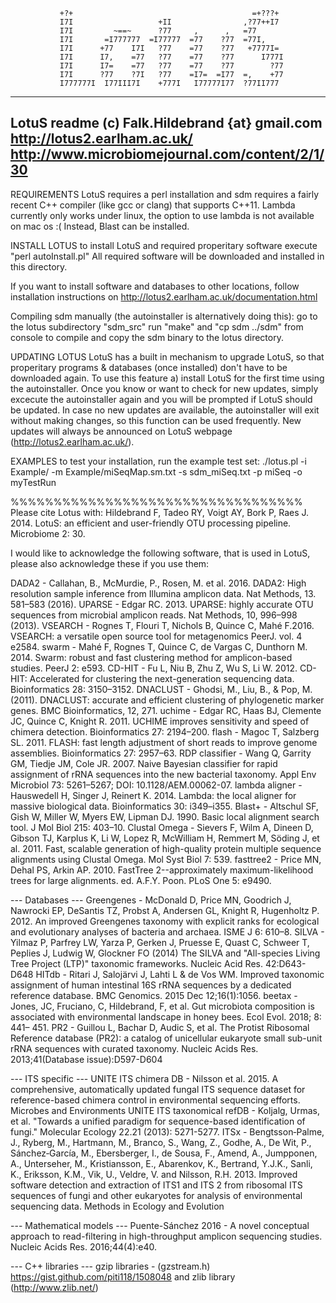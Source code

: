                +?+                                        =+???+                
               I7I                   +II                ,?77++I7                
               I7I         ~==~      ?77     ,      ,   =77                     
               I7I       =I777777  =I77777  =77    ?77  =77I,                   
               I7I      +77    I7I   ?77    =77    ?77   +7777I=                
               I7I      I7,    =77   ?77    =77    ?77      I777I               
               I7I      I7=    =77   ?77    =77    ?77        ?77               
               I7I      ?77    ?7I   ?77    =I7=  =I77  =,    +77               
               I777777I  I77III7I    +777I   I77777I77  ?77II777                

----------------------------------
LotuS readme
(c) Falk.Hildebrand {at} gmail.com
http://lotus2.earlham.ac.uk/
http://www.microbiomejournal.com/content/2/1/30
----------------------------------
REQUIREMENTS
LotuS requires a perl installation and sdm requires a fairly recent C++ compiler (like gcc or clang) that supports C++11.
Lambda currently only works under linux, the option to use lambda is not available on mac os :( Instead, Blast can be installed.

INSTALL LOTUS
to install LotuS and required properitary software execute
"perl autoInstall.pl"
All required software will be downloaded and installed in this directory.

If you want to install software and databases to other locations, follow installation instructions on http://lotus2.earlham.ac.uk/documentation.html

Compiling sdm manually (the autoinstaller is alternatively doing this):
go to the lotus subdirectory "sdm_src"
run "make" and "cp sdm ../sdm" from console to compile and copy the sdm binary to the lotus directory.

UPDATING LOTUS
LotuS has a built in mechanism to upgrade LotuS, so that properitary programs & databases (once installed) don't have to be downloaded again. To use this feature a) install LotuS for the first time using the autoinstaller. 
Once you know or want to check for new updates, simply excecute the autoinstaller again and you will be prompted if LotuS should be updated. In case no new updates are available, the autoinstaller will exit without making changes, so this function can be used frequently. New updates will always be announced on LotuS webpage (http://lotus2.earlham.ac.uk/).

EXAMPLES
to test your installation, run the example test set:
./lotus.pl -i Example/ -m Example/miSeqMap.sm.txt -s sdm_miSeq.txt -p miSeq -o myTestRun

%%%%%%%%%%%%%%%%%%%%%%%%%%%%%%%%%%
Please cite Lotus with: 
Hildebrand F, Tadeo RY, Voigt AY, Bork P, Raes J. 2014. LotuS: an efficient and user-friendly OTU processing pipeline. Microbiome 2: 30. 


I would like to acknowledge the following software, that is used in LotuS, please also acknowledge these if you use them:

DADA2 - Callahan, B., McMurdie, P., Rosen, M. et al. 2016. DADA2: High resolution sample inference from Illumina amplicon data. Nat Methods, 13. 581–583 (2016).
UPARSE - Edgar RC. 2013. UPARSE: highly accurate OTU sequences from microbial amplicon reads. Nat Methods, 10, 996–998 (2013).
VSEARCH - Rognes T, Flouri T, Nichols B, Quince C, Mahé F.2016. VSEARCH: a versatile open source tool for metagenomics PeerJ. vol. 4 e2584.
swarm - Mahé F, Rognes T, Quince C, de Vargas C, Dunthorn M. 2014. Swarm: robust and fast clustering method for amplicon-based studies. PeerJ 2: e593.
CD-HIT - Fu L, Niu B, Zhu Z, Wu S, Li W. 2012. CD-HIT: Accelerated for clustering the next-generation sequencing data. Bioinformatics 28: 3150–3152.
DNACLUST - Ghodsi, M., Liu, B., & Pop, M. (2011). DNACLUST: accurate and efficient clustering of phylogenetic marker genes. BMC Bioinformatics, 12, 271.
uchime - Edgar RC, Haas BJ, Clemente JC, Quince C, Knight R. 2011. UCHIME improves sensitivity and speed of chimera detection. Bioinformatics 27: 2194–200.
flash - Magoc T, Salzberg SL. 2011. FLASH: fast length adjustment of short reads to improve genome assemblies. Bioinformatics 27: 2957–63.
RDP classifier - Wang Q, Garrity GM, Tiedje JM, Cole JR. 2007. Naive Bayesian classifier for rapid assignment of rRNA sequences into the new bacterial taxonomy. Appl Env Microbiol 73: 5261–5267; DOI: 10.1128/AEM.00062-07.
lambda aligner - Hauswedell H, Singer J, Reinert K. 2014. Lambda: the local aligner for massive biological data. Bioinformatics 30: i349–i355. 
Blast+ - Altschul SF, Gish W, Miller W, Myers EW, Lipman DJ. 1990. Basic local alignment search tool. J Mol Biol 215: 403–10.
Clustal Omega - Sievers F, Wilm A, Dineen D, Gibson TJ, Karplus K, Li W, Lopez R, McWilliam H, Remmert M, Söding J, et al. 2011. Fast, scalable generation of high-quality protein multiple sequence alignments using Clustal Omega. Mol Syst Biol 7: 539.
fasttree2 - Price MN, Dehal PS, Arkin AP. 2010. FastTree 2--approximately maximum-likelihood trees for large alignments. ed. A.F.Y. Poon. PLoS One 5: e9490.

--- Databases ---
Greengenes - McDonald D, Price MN, Goodrich J, Nawrocki EP, DeSantis TZ, Probst A, Andersen GL, Knight R, Hugenholtz P. 2012. An improved Greengenes taxonomy with explicit ranks for ecological and evolutionary analyses of bacteria and archaea. ISME J 6: 610–8.
SILVA - Yilmaz P, Parfrey LW, Yarza P, Gerken J, Pruesse E, Quast C, Schweer T, Peplies J, Ludwig W, Glockner FO (2014) The SILVA and "All-species Living Tree Project (LTP)" taxonomic frameworks. Nucleic Acid Res. 42:D643-D648 
HITdb - Ritari J, Salojärvi J, Lahti L & de Vos WM. Improved taxonomic assignment of human intestinal 16S rRNA sequences by a dedicated reference database. BMC Genomics. 2015 Dec 12;16(1):1056.
beetax - Jones, JC, Fruciano, C, Hildebrand, F, et al. Gut microbiota composition is associated with environmental landscape in honey bees. Ecol Evol. 2018; 8: 441– 451.
PR2 - Guillou L, Bachar D, Audic S, et al. The Protist Ribosomal Reference database (PR2): a catalog of unicellular eukaryote small sub-unit rRNA sequences with curated taxonomy. Nucleic Acids Res. 2013;41(Database issue):D597-D604

--- ITS specific ---
UNITE ITS chimera DB - Nilsson et al. 2015. A comprehensive, automatically updated fungal ITS sequence dataset for reference-based chimera control in environmental sequencing efforts. Microbes and Environments 
UNITE ITS taxonomical refDB - Koljalg, Urmas, et al. "Towards a unified paradigm for sequence-based identification of fungi." Molecular Ecology 22.21 (2013): 5271-5277.
ITSx - Bengtsson‐Palme, J., Ryberg, M., Hartmann, M., Branco, S., Wang, Z., Godhe, A., De Wit, P., Sánchez‐García, M., Ebersberger, I., de Sousa, F., Amend, A., Jumpponen, A., Unterseher, M., Kristiansson, E., Abarenkov, K., Bertrand, Y.J.K., Sanli, K., Eriksson, K.M., Vik, U., Veldre, V. and Nilsson, R.H. 2013. Improved software detection and extraction of ITS1 and ITS 2 from ribosomal ITS sequences of fungi and other eukaryotes for analysis of environmental sequencing data. Methods in Ecology and Evolution


--- Mathematical models ---
Puente-Sánchez 2016 - A novel conceptual approach to read-filtering in high-throughput amplicon sequencing studies. Nucleic Acids Res. 2016;44(4):e40. 

--- C++ libraries ---
gzip libraries - (gzstream.h) https://gist.github.com/piti118/1508048 and zlib library (http://www.zlib.net/)
